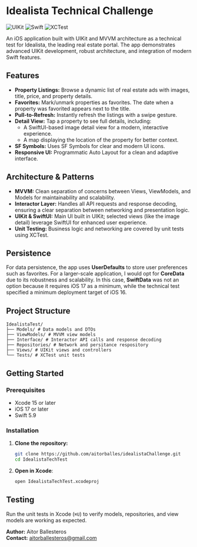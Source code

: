 # Idealista Technical Challenge

![UIKit](https://img.shields.io/badge/UIKit-%23007AFF.svg?style=for-the-badge&logo=apple&logoColor=white)
![Swift](https://img.shields.io/badge/Swift-%23FA7343.svg?style=for-the-badge&logo=swift&logoColor=white)
![XCTest](https://img.shields.io/badge/XCTest-%23323330.svg?style=for-the-badge&logo=apple&logoColor=white)

An iOS application built with UIKit and MVVM architecture as a technical test for Idealista, the leading real estate portal. The app demonstrates advanced UIKit development, robust architecture, and integration of modern Swift features.

## Features

- **Property Listings:** Browse a dynamic list of real estate ads with images, title, price, and property details.
- **Favorites:** Mark/unmark properties as favorites. The date when a property was favorited appears next to the title.
- **Pull-to-Refresh:** Instantly refresh the listings with a swipe gesture.
- **Detail View:** Tap a property to see full details, including:
  - A SwiftUI-based image detail view for a modern, interactive experience.
  - A map displaying the location of the property for better context.
- **SF Symbols:** Uses SF Symbols for clear and modern UI icons.
- **Responsive UI:** Programmatic Auto Layout for a clean and adaptive interface.

## Architecture & Patterns

- **MVVM:** Clean separation of concerns between Views, ViewModels, and Models for maintainability and scalability.
- **Interactor Layer:** Handles all API requests and response decoding, ensuring a clear separation between networking and presentation logic.
- **UIKit & SwiftUI:** Main UI built in UIKit; selected views (like the image detail) leverage SwiftUI for enhanced user experience.
- **Unit Testing:** Business logic and networking are covered by unit tests using XCTest.

## Persistence

For data persistence, the app uses **UserDefaults** to store user preferences such as favorites. For a larger-scale application, I would opt for **CoreData** due to its robustness and scalability. In this case, **SwiftData** was not an option because it requires iOS 17 as a minimum, while the technical test specified a minimum deployment target of iOS 16.

## Project Structure

    
    IdealistaTest/
    ├── Models/ # Data models and DTOs
    ├── ViewModels/ # MVVM view models
    ├── Interface/ # Interactor API calls and response decoding
    ├── Repositories/ # Network and persitance respository
    ├── Views/ # UIKit views and controllers
    └── Tests/ # XCTest unit tests
    


## Getting Started

### Prerequisites

- Xcode 15 or later
- iOS 17 or later
- Swift 5.9

### Installation

1. **Clone the repository:**

    ```bash
    git clone https://github.com/aitorballes/idealistaChallenge.git
    cd IdealistaTechTest
    ```

2. **Open in Xcode**:

   ```bash
   open IdealistaTechTest.xcodeproj
   ```

## Testing

Run the unit tests in Xcode (`⌘U`) to verify models, repositories, and view models are working as expected.

**Author:** Aitor Ballesteros  
**Contact:** aitorballesteros@gmail.com


